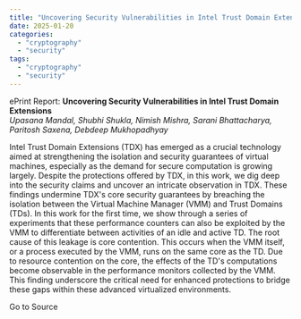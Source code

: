 ```yaml
---
title: "Uncovering Security Vulnerabilities in Intel Trust Domain Extensions"
date: 2025-01-20
categories: 
  - "cryptography"
  - "security"
tags: 
  - "cryptography"
  - "security"
---
```


ePrint Report: **Uncovering Security Vulnerabilities in Intel Trust Domain Extensions**  
_Upasana Mandal, Shubhi Shukla, Nimish Mishra, Sarani Bhattacharya, Paritosh Saxena, Debdeep Mukhopadhyay_

Intel Trust Domain Extensions (TDX) has emerged as a crucial technology aimed at strengthening the isolation and security guarantees of virtual machines, especially as the demand for secure computation is growing largely. Despite the protections offered by TDX, in this work, we dig deep into the security claims and uncover an intricate observation in TDX. These findings undermine TDX's core security guarantees by breaching the isolation between the Virtual Machine Manager (VMM) and Trust Domains (TDs). In this work for the first time, we show through a series of experiments that these performance counters can also be exploited by the VMM to differentiate between activities of an idle and active TD. The root cause of this leakage is core contention. This occurs when the VMM itself, or a process executed by the VMM, runs on the same core as the TD. Due to resource contention on the core, the effects of the TD's computations become observable in the performance monitors collected by the VMM. This finding underscore the critical need for enhanced protections to bridge these gaps within these advanced virtualized environments.

Go to Source
